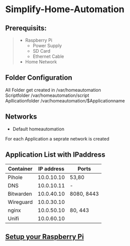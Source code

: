 # Simplify-Home-Automation

## Prerequisits:
> - Raspberry Pi
>    - Power Supply
>    - SD Card
>    - Ethernet Cable   
> - Home Network

## Folder Configuration

All Folder get created in   /var/homeautomation \
Scriptfolder                /var/homeautomation/script \
Apllicationfolder           /var/homeautomation/$Applicationname

## Networks
- Default homeautomation

For each Application a seprate network is created


## Application List with IPaddress
|Container  |IP address  |Ports|
|---|---|---|
|Pihole     |10.0.10.10  |53,80 |
|DNS        |10.0.10.11  |- | 
|Bitwarden  |10.0.40.10  |8080, 8443| 
|Wireguard  |10.0.30.10  |   |
|nginx      |10.0.50.10  |80, 443|
|Unifi      |10.0.60.10  ||


## [Setup your Raspberry Pi](Documentation/setup.md)